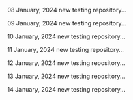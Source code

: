 08 January, 2024
new testing repository...

09 January, 2024
new testing repository...

10 January, 2024
new testing repository...

11 January, 2024
new testing repository...

12 January, 2024
new testing repository...

13 January, 2024
new testing repository...

14 January, 2024
new testing repository...